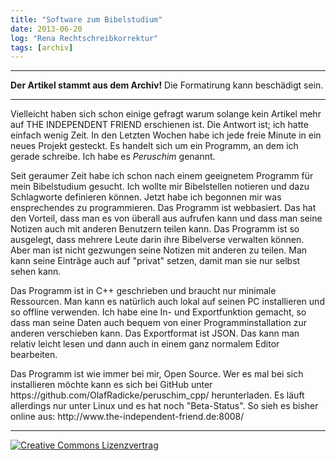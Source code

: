 ```yaml
---
title: "Software zum Bibelstudium"
date: 2013-06-20
log: "Rena Rechtschreibkorrektur"
tags: [archiv]
---
```

<hr><b>Der Artikel stammt aus dem Archiv!</b> Die Formatirung kann beschädigt sein.<hr>
<p>Vielleicht haben sich schon einige gefragt warum solange kein Artikel mehr auf THE INDEPENDENT FRIEND erschienen ist. Die Antwort ist; ich hatte einfach wenig Zeit. In den Letzten Wochen habe ich jede freie Minute in ein neues Projekt gesteckt. Es handelt sich um ein Programm, an dem ich gerade schreibe. Ich habe es <i>Peruschim</i> genannt. </p>

<p>Seit geraumer Zeit habe ich schon nach einem geeignetem Programm für mein Bibelstudium gesucht. Ich wollte mir Bibelstellen notieren und dazu Schlagworte definieren können. Jetzt habe ich begonnen mir was ensprechendes zu programmieren. Das Programm ist webbasiert. Das hat den Vorteil, dass man es von überall aus aufrufen kann und dass man seine Notizen auch mit anderen Benutzern teilen kann. Das Programm ist so ausgelegt, dass mehrere Leute darin ihre Bibelverse verwalten können. Aber man ist nicht gezwungen seine Notizen mit anderen zu teilen. Man kann seine Einträge auch auf "privat" setzen, damit man sie nur selbst sehen kann.</p>

<p>Das Programm ist in C++ geschrieben und braucht nur minimale Ressourcen. Man kann es natürlich auch lokal auf seinen PC installieren und so offline verwenden. Ich habe eine In- und Exportfunktion gemacht, so dass man seine Daten auch bequem von einer Programminstallation zur anderen verschieben kann. Das Exportformat ist JSON. Das kann man relativ leicht lesen und dann auch in einem ganz normalem Editor bearbeiten.</p>

<p>Das Programm ist wie immer bei mir, Open Source. Wer es mal bei sich installieren möchte kann es sich bei GitHub unter https://github.com/OlafRadicke/peruschim_cpp/ herunterladen. Es läuft allerdings nur unter Linux und es hat noch "Beta-Status". So sieh es bisher online aus: http://www.the-independent-friend.de:8008/</p>


<hr>
<a rel="license" href="http://creativecommons.org/licenses/by-sa/3.0/"><img alt="Creative Commons Lizenzvertrag" style="border-width:0" src="http://i.creativecommons.org/l/by-sa/3.0/88x31.png" /></a>
